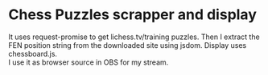 # Chess Puzzles scrapper and display 
It uses request-promise to get lichess.tv/training puzzles. Then I extract the FEN position string from the downloaded site using jsdom.  Display uses chessboard.js.  
I use it as browser source in OBS for my stream.
